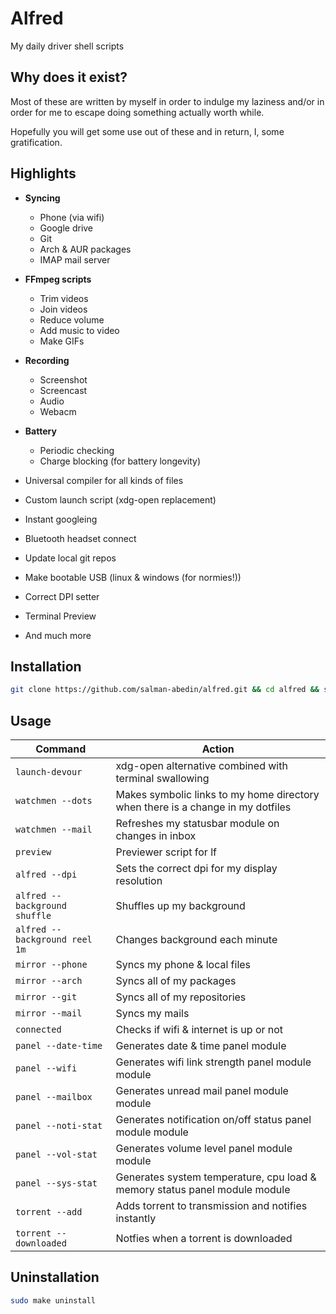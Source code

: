 # Alfred

My daily driver shell scripts

## Why does it exist?

Most of these are written by myself in order to indulge my laziness
and/or in order for me to escape doing something actually worth while.

Hopefully you will get some use out of these
and in return, I, some gratification.

## Highlights

-  **Syncing**

   -  Phone (via wifi)
   -  Google drive
   -  Git
   -  Arch & AUR packages
   -  IMAP mail server

-  **FFmpeg scripts**

   -  Trim videos
   -  Join videos
   -  Reduce volume
   -  Add music to video
   -  Make GIFs

-  **Recording**

   -  Screenshot
   -  Screencast
   -  Audio
   -  Webacm

-  **Battery**

   -  Periodic checking
   -  Charge blocking (for battery longevity)

-  Universal compiler for all kinds of files
-  Custom launch script (xdg-open replacement)
-  Instant googleing
-  Bluetooth headset connect
-  Update local git repos
-  Make bootable USB (linux & windows (for normies!))
-  Correct DPI setter
-  Terminal Preview
-  And much more

## Installation

```sh
git clone https://github.com/salman-abedin/alfred.git && cd alfred && sudo make install
```

## Usage

| Command                       | Action                                                                          |
| ----------------------------- | ------------------------------------------------------------------------------- |
| `launch-devour`               | xdg-open alternative combined with terminal swallowing                          |
| `watchmen --dots`             | Makes symbolic links to my home directory when there is a change in my dotfiles |
| `watchmen --mail`             | Refreshes my statusbar module on changes in inbox                               |
| `preview`                     | Previewer script for lf                                                         |
| `alfred --dpi`                | Sets the correct dpi for my display resolution                                  |
| `alfred --background shuffle` | Shuffles up my background                                                       |
| `alfred --background reel 1m` | Changes background each minute                                                  |
| `mirror --phone`              | Syncs my phone & local files                                                    |
| `mirror --arch`               | Syncs all of my packages                                                        |
| `mirror --git`                | Syncs all of my repositories                                                    |
| `mirror --mail`               | Syncs my mails                                                                  |
| `connected`                   | Checks if wifi & internet is up or not                                          |
| `panel --date-time`           | Generates date & time panel module                                              |
| `panel --wifi`                | Generates wifi link strength panel module module                                |
| `panel --mailbox`             | Generates unread mail panel module module                                       |
| `panel --noti-stat`           | Generates notification on/off status panel module module                        |
| `panel --vol-stat`            | Generates volume level panel module module                                      |
| `panel --sys-stat`            | Generates system temperature, cpu load & memory status panel module module      |
| `torrent --add`               | Adds torrent to transmission and notifies instantly                             |
| `torrent --downloaded`        | Notfies when a torrent is downloaded                                            |

## Uninstallation

```sh
sudo make uninstall
```
